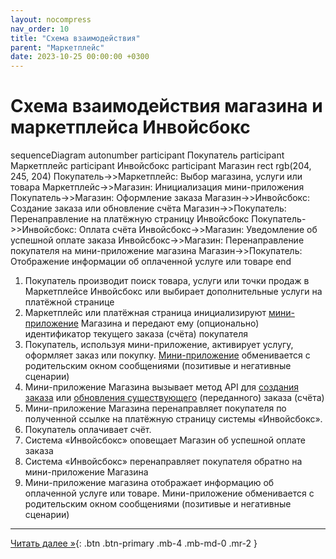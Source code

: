```yaml
---
layout: nocompress
nav_order: 10
title: "Схема взаимодействия"
parent: "Маркетплейс"
date: 2023-10-25 00:00:00 +0300
---
```


# Схема взаимодействия магазина и маркетплейса Инвойсбокс

<div class="mermaid">
sequenceDiagram
    autonumber
    participant Покупатель
    participant Маркетплейс
    participant Инвойсбокс
    participant Магазин
    rect rgb(204, 245, 204)
      Покупатель->>Маркетплейс: Выбор магазина, услуги или товара
      Маркетплейс->>Магазин: Инициализация мини-приложения
      Покупатель->>Магазин: Оформление заказа
      Магазин->>Инвойсбокс: Создание заказа или обновление счёта
      Магазин->>Покупатель: Перенаправление на платёжную страницу Инвойсбокс
      Покупатель->>Инвойсбокс: Оплата счёта
      Инвойсбокс->>Магазин: Уведомление об успешной оплате заказа
      Инвойсбокс->>Магазин: Перенаправление покупателя на мини-приложение магазина
      Магазин->>Покупатель: Отображение информации об оплаченной услуге или товаре
    end
</div>

1. Покупатель производит поиск товара, услуги или точки продаж в Маркетплейсе Инвойсбокс или выбирает дополнительные услуги на платёжной странице
1. Маркетплейс или платёжная страница инициализируют [мини-приложение](/docs/marketplace/mini-apps/) Магазина и передают ему (опционально) идентификатор текущего заказа (счёта) покупателя
1. Покупатель, используя мини-приложение, активирует услугу, оформляет заказ или покупку. [Мини-приложение](/docs/marketplace/mini-apps/) обменивается с родительским окном сообщениями (позитивые и негативные сценарии)
1. Мини-приложение Магазина вызывает метод API для [создания заказа](/docs/merchant/order/create) или [обновления существующего](/docs/merchant/order/update) (переданного) заказа (счёта)
1. Мини-приложение Магазина перенаправляет покупателя по полученной ссылке на платёжную страницу системы &laquo;Инвойсбокс&raquo;.
1. Покупатель оплачивает счёт.
1. Система &laquo;Инвойсбокс&raquo; оповещает Магазин об успешной оплате заказа
1. Система &laquo;Инвойсбокс&raquo; перенаправляет покупателя обратно на мини-приложение Магазина
1. Мини-приложение магазина отображает информацию об оплаченной услуге или товаре. Мини-приложение обменивается с родительским окном сообщениями (позитивые и негативные сценарии)

---

[Читать далее &raquo;](/docs/marketplace/mini-apps/){: .btn .btn-primary .mb-4 .mb-md-0 .mr-2 }

